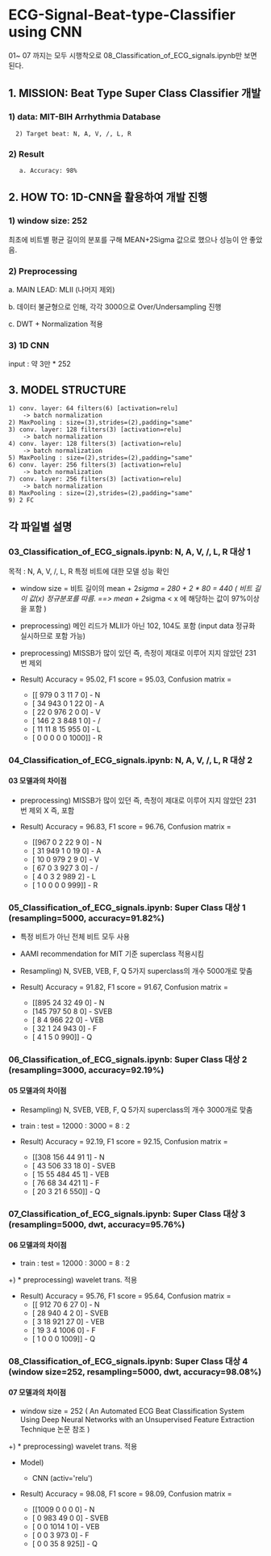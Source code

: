 # ECG-Signal-Beat-type-Classifier using CNN
01~ 07 까지는 모두 시행착오로 08_Classification_of_ECG_signals.ipynb만 보면 된다.
## 1. MISSION: Beat Type Super Class Classifier 개발
  ### 1) data: MIT-BIH Arrhythmia Database
      2) Target beat: N, A, V, /, L, R
  ### 2) Result
       a. Accuracy: 98%
       
## 2. HOW TO: 1D-CNN을 활용하여 개발 진행
  ### 1) window size: 252
  최초에 비트별 평균 길이의 분포를 구해 MEAN+2Sigma 값으로 했으나 성능이 안 좋았음.
  ### 2) Preprocessing
  a. MAIN LEAD: MLII (나머지 제외)
  
  b. 데이터 불균형으로 인해, 각각 3000으로 Over/Undersampling 진행
  
  c. DWT + Normalization 적용 
  
  ### 3) 1D CNN
  
  input : 약 3만 * 252 
  
## 3. MODEL STRUCTURE
    1) conv. layer: 64 filters(6) [activation=relu]
        -> batch normalization
    2) MaxPooling : size=(3),strides=(2),padding="same"
    3) conv. layer: 128 filters(3) [activation=relu]
        -> batch normalization
    4) conv. layer: 128 filters(3) [activation=relu]
        -> batch normalization
    5) MaxPooling : size=(2),strides=(2),padding="same"
    6) conv. layer: 256 filters(3) [activation=relu]
        -> batch normalization
    7) conv. layer: 256 filters(3) [activation=relu]
        -> batch normalization
    8) MaxPooling : size=(2),strides=(2),padding="same"
    9) 2 FC

## 각 파일별 설명
### 03_Classification_of_ECG_signals.ipynb: N, A, V, /, L, R 대상 1 

목적 :  N, A, V, /, L, R 특정 비트에 대한 모델 성능 확인

* window size = 비트 길이의 mean + 2*sigma = 280 + 2 * 80 = 440
 ( 비트 길이 값(x) 정규분포를 따름. ==> mean + 2*sigma < x 에 해당하는 값이 97%이상을 포함 )

* preprocessing) 메인 리드가 MLII가 아닌 102, 104도 포함 (input data 정규화 실시하므로 포함 가능)

* preprocessing) MISSB가 많이 있던 즉, 측정이 제대로 이루어 지지 않았던 231번 제외

* Result) Accuracy = 95.02, F1 score = 95.03, 
	Confusion matrix = 
	- [[ 979    0    3   11    7    0]  - N
	-  [  34  943    0    1   22    0]  - A
	-  [  22    0  976    2    0    0]  - V
	-  [ 146    2    3  848    1    0]  - /
	-  [  11   11    8   15  955    0]  - L
	-  [   0    0    0    0    0 1000]] - R

### 04_Classification_of_ECG_signals.ipynb: N, A, V, /, L, R 대상 2

#### 03 모델과의 차이점

* preprocessing) MISSB가 많이 있던 즉, 측정이 제대로 이루어 지지 않았던 231번 제외 X 즉, 포함

* Result) Accuracy = 96.83, F1 score = 96.76, 
	Confusion matrix = 
	- [[967   0   2  22   9   0]  - N
 	-  [ 31 949   1   0  19   0]  - A
	-  [ 10   0 979   2   9   0]  - V
	-  [ 67   0   3 927   3   0]  - /
	-  [  4   0   3   2 989   2]  - L
	-  [  1   0   0   0   0 999]] - R

### 05_Classification_of_ECG_signals.ipynb: Super Class 대상 1 (resampling=5000, accuracy=91.82%)

* 특정 비트가 아닌 전체 비트 모두 사용

* AAMI recommendation for MIT 기준 superclass 적용시킴

* Resampling) N, SVEB, VEB, F, Q 5가지 superclass의 개수 5000개로 맞춤

* Result) Accuracy = 91.82, F1 score = 91.67, 
	Confusion matrix = 
	- [[895  24  32  49   0]  - N
	-  [145 797  50   8   0]  - SVEB
	-  [  8   4 966  22   0]  - VEB
	-  [ 32   1  24 943   0]  - F
	-  [  4   1   5   0 990]] - Q

### 06_Classification_of_ECG_signals.ipynb: Super Class 대상 2 (resampling=3000, accuracy=92.19%)

#### 05 모델과의 차이점

* Resampling) N, SVEB, VEB, F, Q 5가지 superclass의 개수 3000개로 맞춤

* train : test = 12000 : 3000 = 8 : 2

* Result) Accuracy = 92.19, F1 score = 92.15, 
	Confusion matrix = 
	- [[308 156  44  91   1] - N
	-  [ 43 506  33  18   0]  - SVEB
	-  [ 15  55 484  45   1]  - VEB
	-  [ 76  68  34 421   1]  - F
	-  [ 20   3  21   6 550]] - Q

### 07_Classification_of_ECG_signals.ipynb: Super Class 대상 3 (resampling=5000, dwt, accuracy=95.76%)

#### 06 모델과의 차이점

* train : test = 12000 : 3000 = 8 : 2

+) * preprocessing) wavelet trans. 적용

* Result) Accuracy = 95.76, F1 score = 95.64, 
	Confusion matrix = 
	- [[ 912   70    6   27    0] - N
	-  [  28  940    4    2    0]  - SVEB
	-  [   3   18  921   27    0]  - VEB
	-  [  19    3    4 1006    0]  - F
	-  [   1    0    0    0 1009]] - Q

### 08_Classification_of_ECG_signals.ipynb: Super Class 대상 4 (window size=252, resampling=5000, dwt, accuracy=98.08%)

#### 07 모델과의 차이점

* window size = 252 ( An Automated ECG Beat Classification System Using Deep Neural Networks with an Unsupervised Feature Extraction Technique 논문 참조 )

+) * preprocessing) wavelet trans. 적용

* Model)
	- CNN (activ='relu') 

* Result) Accuracy = 98.08, F1 score = 98.09, 
	Confusion matrix = 
	- [[1009    0    0    0    0] - N
	-  [   0  983   49    0    0]  - SVEB
	-  [   0    0 1014    1    0]  - VEB
	-  [   0    0    3  973    0]  - F
	-  [   0    0   35    8  925]] - Q


